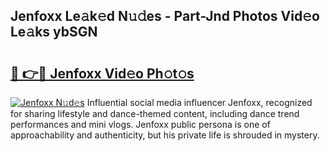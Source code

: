 ## Jenfoxx Le𝚊k𝚎d N𝚞𝚍es - Part-Jnd Photos Vid𝚎o Le𝚊ks ybSGN

# <h2><a href="http://fbb7yg.evod.top/?m=Jenfoxx">🔗 👉🔴 Jenfoxx Vid𝚎o Ph𝚘t𝚘s</a></h2>

[![Jenfoxx N𝚞d𝚎s](https://i.imgur.com/8V9OHl7.gif)](http://fbb7yg.evod.top/?m=Jenfoxx)
Influential social media influencer Jenfoxx, recognized for sharing lifestyle and dance-themed content, including dance trend performances and mini vlogs. Jenfoxx public persona is one of approachability and authenticity, but his private life is shrouded in mystery. 

